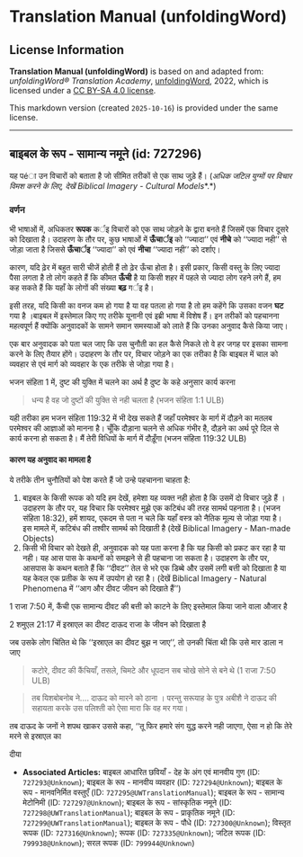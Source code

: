 # Translation Manual (unfoldingWord)

## License Information

**Translation Manual (unfoldingWord)** is based on and adapted from: _unfoldingWord® Translation Academy_, [unfoldingWord](https://unfoldingword.org/utw), 2022, which is licensed under a [CC BY-SA 4.0 license](https://creativecommons.org/licenses/by-sa/4.0/legalcode.en).

This markdown version (created `2025-10-16`) is provided under the same license.



--------------------------------

## बाइबल के रूप - सामान्य नमूने (id: 727296)

यह पéा उन विचारों को बताता है जो सीमित तरीकों से एक साथ जुड़े हैं। (*अधिक जटिल युग्मों पर विचार विमश करने के लिए, देखें* *Biblical Imagery \- Cultural Models**.*)

### वर्णन

भी भाषाओं में, अधिकतर **रूपक** कर्इ विचारों को एक साथ जोड़ने के द्वारा बनते हैं जिसमें एक विचार दूसरे को दिखाता है। उदाहरण के तौर पर, कुछ भाषाओं में **ऊँचार्इ** को ‘‘ज्यादा’’ एवं **नीचे** को ‘‘ज्यादा नही’’ से जोड़ा जाता है जिससे **ऊँचार्इ** ‘‘ज्यादा’’ को एवं **नीचा** ‘‘ज्यादा नही’’ को दर्शाए।

कारण, यदि ढ़ेर में बहुत सारी चीजें होती हैं तो ढ़ेर ऊँचा होता है। इसी प्रकार, किसी वस्तु के लिए ज्यादा पैसा लगता है तो लोग कहते हैं कि कीमत **ऊँची** है या किसी शहर में पहले से ज्यादा लोग रहने लगे हैं, हम कह सकते हैं कि यहाँ के लोगों की संख्या **बढ़** गर्इ है।

इसी तरह, यदि किसी का वनज कम हो गया है या वह पतला हो गया है तो हम कहेंगे कि उसका वजन **घट** गया है ।बाइबल में इस्तेमाल किए गए तरीके यूनानी एवं इब्री भाषा में विशेष हैं। इन तरीकों को पहचानना महत्वपूर्ण हैं क्योंकि अनुवादकों के सामने समान समस्याओं को लाते हैं कि उनका अनुवाद कैसे किया जाए।

एक बार अनुवादक को पता चल जाए कि उस चुनौती का हल कैसे निकले तो वे हर जगह पर इसका सामना करने के लिए तैयार होंगे। उदाहरण के तौर पर, विचार जोड़ने का एक तरीका है कि बाइबल में चाल को व्यवहार से एवं मार्ग को व्यवहार के एक तरीके से जोड़ा गया है।

भजन संहिता 1 में, दुष्ट की युक्ति में चलने का अर्थ है दुष्ट के कहे अनुसार कार्य करना

> धन्य है वह जो दुष्टों की युक्ति से नही चलता है (भजन संहिता 1:1 ULB)

यही तरीका हम भजन संहिता 119:32 में भी देख सकते हैं जहाँ परमेश्वर के मार्ग में दौड़ने का मतलब परमेश्वर की आज्ञाओं को मानना है। चूँकि दौड़ाना चलने से अधिक गंभीर है, दौड़ने का अर्थ पूरे दिल से कार्य करना हो सकता है। मैं तेरी विधियों के मार्ग में दौड़ूँगा (भजन संहिता 119:32 ULB)

#### कारण यह अनुवाद का मामला है

ये तरीके तीन चुनौतियों को पेश करते हैं जो उन्हे पहचानना चाहता है:

1. बाइबल के किसी रूपक को यदि हम देखें, हमेशा यह व्यक्त नही होता है कि उसमें दो विचार जुड़े हैं । उदाहरण के तौर पर, यह विचार कि परमेश्वर मुझे एक कटिबंध की तरह सामर्थ पहनाता है। (भजन संहिता 18:32\), हमें शायद, एकदम से पता न चले कि यहाँ वस्त्र को नैतिक मूल्य से जोड़ा गया है। इस मामले में, कटिबंध की तश्वीर सामर्थ को दिखाती है (देखें Biblical Imagery \- Man\-made Objects)
2. किसी भी विचार को देखते ही, अनुवादक को यह पता करना है कि यह किसी को प्रकट कर रहा है या नही। यह आस पास के कथनों को समझने से ही पहचाना जा सकता है। उदाहरण के तौर पर, आसपास के कथन बताते हैं कि ‘‘दीवट’’ तेल से भरे एक डिब्बे और उसमें लगी बत्ती को दिखाता है या यह केवल एक प्रतीक के रूप में उपयोग हो रहा है। (देखें Biblical Imagery \- Natural Phenomena में ‘‘आग और दीवट जीवन को दिखाते हैं’’)

1 राजा 7:50 में, कैंची एक सामान्य दीवट की बत्ती को काटने के लिए इस्तेमाल किया जाने वाला औजार है

2 शमुएल 21:17 में इस्राएल का दीवट दाऊद राजा के जीवन को दिखाता है

जब उसके लोग चिंतित थे कि ‘‘इस्राएल का दीवट बुझ न जाए’’, तो उनकी चिंता थी कि उसे मार डाला न जाए

> कटोरे, दीवट की कैंचियाँ, तसले, चिमटे और धूपदान सब चोखे सोने से बने थे (1 राजा 7:50 ULB)

> तब यिशबोबनोब ने.... दाऊद को मारने को ठाना । परन्तु सरूयाह के पुत्र अबीशै ने दाऊद की सहायता करके उस पलिश्ती को ऐसा मारा कि वह मर गया।

तब दाऊद के जनों ने शपथ खाकर उससे कहा, ‘‘तू फिर हमारे संग युद्ध करने नही जाएगा, ऐसा न हो कि तेरे मरने से इस्राएल का

दीया

* **Associated Articles:** बाइबल आधारित छवियाँ  - देह के अंग एवं मानवीय गुण (ID: `727293@Unknown`); बाइबल के रूप - मानवीय व्यवहार (ID: `727294@Unknown`); बाइबल के रूप - मानवनिर्मित वस्तुएँ (ID: `727295@UWTranslationManual`); बाइबल के रूप - सामान्य मेटोनिमी (ID: `727297@Unknown`); बाइबल के रूप - सांस्कृतिक नमूने (ID: `727298@UWTranslationManual`); बाइबल के रूप - प्राकृतिक नमूने (ID: `727299@UWTranslationManual`); बाइबल के रूप - पौधे (ID: `727300@Unknown`); विस्तृत रूपक (ID: `727316@Unknown`); रूपक (ID: `727335@Unknown`); जटिल रूपक (ID: `799938@Unknown`); सरल रूपक (ID: `799944@Unknown`)


